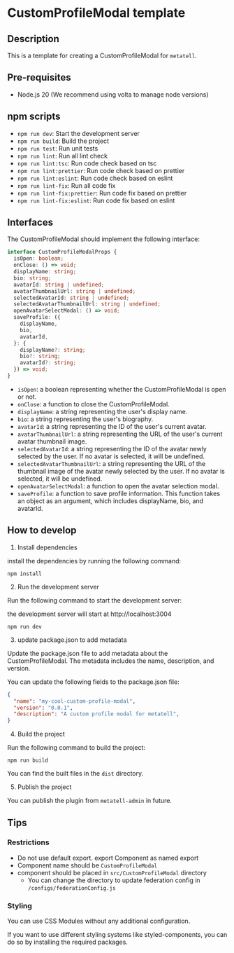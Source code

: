 # CustomProfileModal template

## Description

This is a template for creating a CustomProfileModal for `metatell`.

## Pre-requisites

- Node.js 20 (We recommend using volta to manage node versions)

## npm scripts

- `npm run dev`: Start the development server
- `npm run build`: Build the project
- `npm run test`: Run unit tests
- `npm run lint`: Run all lint check
- `npm run lint:tsc`: Run code check based on tsc
- `npm run lint:prettier`: Run code check based on prettier
- `npm run lint:eslint`: Run code check based on eslint
- `npm run lint-fix`: Run all code fix
- `npm run lint-fix:prettier`: Run code fix based on prettier
- `npm run lint-fix:eslint`: Run code fix based on eslint

## Interfaces

The CustomProfileModal should implement the following interface:

```ts
interface CustomProfileModalProps {
  isOpen: boolean;
  onClose: () => void;
  displayName: string;
  bio: string;
  avatarId: string | undefined;
  avatarThumbnailUrl: string | undefined;
  selectedAvatarId: string | undefined;
  selectedAvatarThumbnailUrl: string | undefined;
  openAvatarSelectModal: () => void;
  saveProfile: ({
    displayName,
    bio,
    avatarId,
  }: {
    displayName?: string;
    bio?: string;
    avatarId?: string;
  }) => void;
}
```

- `isOpen`: a boolean representing whether the CustomProfileModal is open or not.
- `onClose`: a function to close the CustomProfileModal.
- `displayName`: a string representing the user's display name.
- `bio`: a string representing the user's biography.
- `avatarId`: a string representing the ID of the user's current avatar.
- `avatarThumbnailUrl`: a string representing the URL of the user's current avatar thumbnail image.
- `selectedAvatarId`: a string representing the ID of the avatar newly selected by the user. If no avatar is selected, it will be undefined.
- `selectedAvatarThumbnailUrl`: a string representing the URL of the thumbnail image of the avatar newly selected by the user. If no avatar is selected, it will be undefined.
- `openAvatarSelectModal`: a function to open the avatar selection modal.
- `saveProfile`: a function to save profile information. This function takes an object as an argument, which includes displayName, bio, and avatarId.

## How to develop

1. Install dependencies

install the dependencies by running the following command:

```
npm install
```

2. Run the development server

Run the following command to start the development server:

the development server will start at http://localhost:3004

```
npm run dev
```

3. update package.json to add metadata

Update the package.json file to add metadata about the CustomProfileModal. The metadata includes the name, description, and version.

You can update the following fields to the package.json file:

```json
{
  "name": "my-cool-custom-profile-modal",
  "version": "0.0.1",
  "description": "A custom profile modal for metatell",
}
```

4. Build the project

Run the following command to build the project:

```
npm run build
```

You can find the built files in the `dist` directory.

5. Publish the project

You can publish the plugin from `metatell-admin` in future.

## Tips

### Restrictions

- Do not use default export. export Component as named export
- Component name should be `CustomProfileModal`
- component should be placed in `src/CustomProfileModal` directory
  - You can change the directory to update federation config in `/configs/federationConfig.js`

### Styling

You can use CSS Modules without any additional configuration.

If you want to use different styling systems like styled-components, you can do so by installing the required packages.

